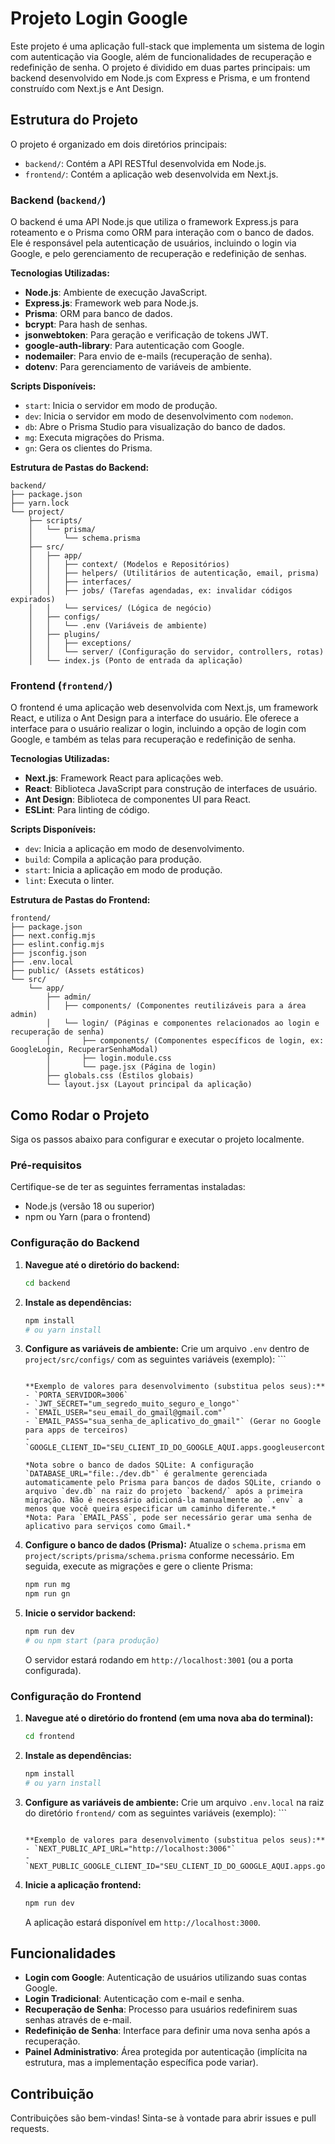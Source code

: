 # Projeto Login Google

Este projeto é uma aplicação full-stack que implementa um sistema de login com autenticação via Google, além de funcionalidades de recuperação e redefinição de senha. O projeto é dividido em duas partes principais: um backend desenvolvido em Node.js com Express e Prisma, e um frontend construído com Next.js e Ant Design.




## Estrutura do Projeto

O projeto é organizado em dois diretórios principais:

- `backend/`: Contém a API RESTful desenvolvida em Node.js.
- `frontend/`: Contém a aplicação web desenvolvida em Next.js.




### Backend (`backend/`)

O backend é uma API Node.js que utiliza o framework Express.js para roteamento e o Prisma como ORM para interação com o banco de dados. Ele é responsável pela autenticação de usuários, incluindo o login via Google, e pelo gerenciamento de recuperação e redefinição de senhas.

**Tecnologias Utilizadas:**

- **Node.js**: Ambiente de execução JavaScript.
- **Express.js**: Framework web para Node.js.
- **Prisma**: ORM para banco de dados.
- **bcrypt**: Para hash de senhas.
- **jsonwebtoken**: Para geração e verificação de tokens JWT.
- **google-auth-library**: Para autenticação com Google.
- **nodemailer**: Para envio de e-mails (recuperação de senha).
- **dotenv**: Para gerenciamento de variáveis de ambiente.

**Scripts Disponíveis:**

- `start`: Inicia o servidor em modo de produção.
- `dev`: Inicia o servidor em modo de desenvolvimento com `nodemon`.
- `db`: Abre o Prisma Studio para visualização do banco de dados.
- `mg`: Executa migrações do Prisma.
- `gn`: Gera os clientes do Prisma.

**Estrutura de Pastas do Backend:**

```
backend/
├── package.json
├── yarn.lock
└── project/
    ├── scripts/
    │   └── prisma/
    │       └── schema.prisma
    ├── src/
    │   ├── app/
    │   │   ├── context/ (Modelos e Repositórios)
    │   │   ├── helpers/ (Utilitários de autenticação, email, prisma)
    │   │   ├── interfaces/
    │   │   ├── jobs/ (Tarefas agendadas, ex: invalidar códigos expirados)
    │   │   └── services/ (Lógica de negócio)
    │   ├── configs/
    │   │   └── .env (Variáveis de ambiente)
    │   ├── plugins/
    │   │   ├── exceptions/
    │   │   └── server/ (Configuração do servidor, controllers, rotas)
    │   └── index.js (Ponto de entrada da aplicação)
```




### Frontend (`frontend/`)

O frontend é uma aplicação web desenvolvida com Next.js, um framework React, e utiliza o Ant Design para a interface do usuário. Ele oferece a interface para o usuário realizar o login, incluindo a opção de login com Google, e também as telas para recuperação e redefinição de senha.

**Tecnologias Utilizadas:**

- **Next.js**: Framework React para aplicações web.
- **React**: Biblioteca JavaScript para construção de interfaces de usuário.
- **Ant Design**: Biblioteca de componentes UI para React.
- **ESLint**: Para linting de código.

**Scripts Disponíveis:**

- `dev`: Inicia a aplicação em modo de desenvolvimento.
- `build`: Compila a aplicação para produção.
- `start`: Inicia a aplicação em modo de produção.
- `lint`: Executa o linter.

**Estrutura de Pastas do Frontend:**

```
frontend/
├── package.json
├── next.config.mjs
├── eslint.config.mjs
├── jsconfig.json
├── .env.local
├── public/ (Assets estáticos)
└── src/
    └── app/
        ├── admin/
        │   ├── components/ (Componentes reutilizáveis para a área admin)
        │   └── login/ (Páginas e componentes relacionados ao login e recuperação de senha)
        │       ├── components/ (Componentes específicos de login, ex: GoogleLogin, RecuperarSenhaModal)
        │       ├── login.module.css
        │       └── page.jsx (Página de login)
        ├── globals.css (Estilos globais)
        └── layout.jsx (Layout principal da aplicação)
```




## Como Rodar o Projeto

Siga os passos abaixo para configurar e executar o projeto localmente.

### Pré-requisitos

Certifique-se de ter as seguintes ferramentas instaladas:

- Node.js (versão 18 ou superior)
- npm ou Yarn (para o frontend)


### Configuração do Backend

1.  **Navegue até o diretório do backend:**
    ```bash
    cd backend
    ```

2.  **Instale as dependências:**
    ```bash
    npm install
    # ou yarn install
    ```

3.  **Configure as variáveis de ambiente:**
    Crie um arquivo `.env` dentro de `project/src/configs/` com as seguintes variáveis (exemplo):
        ```
    ```
    
    **Exemplo de valores para desenvolvimento (substitua pelos seus):**
    - `PORTA_SERVIDOR=3006`
    - `JWT_SECRET="um_segredo_muito_seguro_e_longo"`
    - `EMAIL_USER="seu_email_do_gmail@gmail.com"`
    - `EMAIL_PASS="sua_senha_de_aplicativo_do_gmail"` (Gerar no Google para apps de terceiros)
    - `GOOGLE_CLIENT_ID="SEU_CLIENT_ID_DO_GOOGLE_AQUI.apps.googleusercontent.com"`
    
    *Nota sobre o banco de dados SQLite: A configuração `DATABASE_URL="file:./dev.db"` é geralmente gerenciada automaticamente pelo Prisma para bancos de dados SQLite, criando o arquivo `dev.db` na raiz do projeto `backend/` após a primeira migração. Não é necessário adicioná-la manualmente ao `.env` a menos que você queira especificar um caminho diferente.*
    *Nota: Para `EMAIL_PASS`, pode ser necessário gerar uma senha de aplicativo para serviços como Gmail.*

4.  **Configure o banco de dados (Prisma):**
    Atualize o `schema.prisma` em `project/scripts/prisma/schema.prisma` conforme necessário. Em seguida, execute as migrações e gere o cliente Prisma:
    ```bash
    npm run mg
    npm run gn
    ```

5.  **Inicie o servidor backend:**
    ```bash
    npm run dev
    # ou npm start (para produção)
    ```
    O servidor estará rodando em `http://localhost:3001` (ou a porta configurada).

### Configuração do Frontend

1.  **Navegue até o diretório do frontend (em uma nova aba do terminal):**
    ```bash
    cd frontend
    ```

2.  **Instale as dependências:**
    ```bash
    npm install
    # ou yarn install
    ```

3.  **Configure as variáveis de ambiente:**
    Crie um arquivo `.env.local` na raiz do diretório `frontend/` com as seguintes variáveis (exemplo):
        ```
    ```
    
    **Exemplo de valores para desenvolvimento (substitua pelos seus):**
    - `NEXT_PUBLIC_API_URL="http://localhost:3006"`
    - `NEXT_PUBLIC_GOOGLE_CLIENT_ID="SEU_CLIENT_ID_DO_GOOGLE_AQUI.apps.googleusercontent.com"`

4.  **Inicie a aplicação frontend:**
    ```bash
    npm run dev
    ```
    A aplicação estará disponível em `http://localhost:3000`.

## Funcionalidades

-   **Login com Google**: Autenticação de usuários utilizando suas contas Google.
-   **Login Tradicional**: Autenticação com e-mail e senha.
-   **Recuperação de Senha**: Processo para usuários redefinirem suas senhas através de e-mail.
-   **Redefinição de Senha**: Interface para definir uma nova senha após a recuperação.
-   **Painel Administrativo**: Área protegida por autenticação (implícita na estrutura, mas a implementação específica pode variar).

## Contribuição

Contribuições são bem-vindas! Sinta-se à vontade para abrir issues e pull requests.
